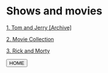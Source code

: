 <html>
<body>
<h1>Shows and movies</h1>
<p>
<a href="https://archive.org/details/126BuddiesThickerThanWater1962" >1. Tom and Jerry [Archive]</a>
</p>
<p>
<a href="http://s19.bitdl.ir/Movie/" >2. Movie Collection</a>
</p>
<p>
<a href="http://dl8.heyserver.in/serial/Rick.and.Morty/" >3. Rick and Morty</a>
</p>
<button onclick="goBack()">HOME</button>

<script>
function goBack() {
  window.history.back();
}
</script>
</body>
</html>
